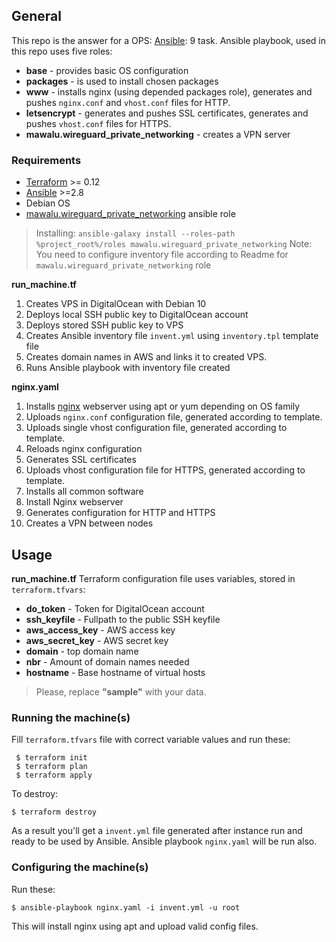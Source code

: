 ## General

This repo is the answer for a OPS: [Ansible](https://www.ansible.com/): 9 task.
Ansible playbook, used in this repo uses five roles:
* **base** - provides basic OS configuration
* **packages** - is used to install chosen packages
* **www** - installs nginx (using depended packages role), generates and pushes
``nginx.conf`` and ``vhost.conf`` files for HTTP.
* **letsencrypt** - generates and pushes SSL certificates, generates and pushes
``vhost.conf`` files for HTTPS.
* **mawalu.wireguard_private_networking** - creates a VPN server

### Requirements
* [Terraform](https://www.terraform.io) >= 0.12
* [Ansible](https://www.ansible.com/) >=2.8
* Debian OS
* [mawalu.wireguard_private_networking](https://galaxy.ansible.com/mawalu/wireguard_private_networking) 
ansible role
> Installing: ``ansible-galaxy install --roles-path %project_root%/roles mawalu.wireguard_private_networking``
> Note: You need to configure inventory file according to Readme for ``mawalu.wireguard_private_networking`` role

**run_machine.tf**
1. Creates VPS in DigitalOcean with Debian 10
2. Deploys local SSH public key to DigitalOcean account
3. Deploys stored SSH public key to VPS
4. Creates Ansible inventory file ``invent.yml`` using ``inventory.tpl`` template file
5. Creates domain names in AWS and links it to created VPS.
6. Runs Ansible playbook with inventory file created

**nginx.yaml**
1. Installs [nginx](https://nginx.org) webserver using apt or yum depending on OS family
2. Uploads ``nginx.conf`` configuration file, generated according to template.
3. Uploads single vhost configuration file, generated according to template.
4. Reloads nginx configuration
5. Generates SSL certificates
6. Uploads vhost configuration file for  HTTPS, generated according to template.
7. Installs all common software
8. Install Nginx webserver
9. Generates configuration for HTTP and HTTPS
10. Creates a VPN between nodes

## Usage
**run_machine.tf** Terraform configuration file uses variables, stored in ``terraform.tfvars``:
* **do_token**  - Token for DigitalOcean account
* **ssh_keyfile** - Fullpath to the public SSH keyfile
* **aws_access_key** - AWS access key
* **aws_secret_key** - AWS secret key
* **domain** - top domain name
* **nbr** - Amount of domain names needed
* **hostname** - Base hostname of virtual hosts

>Please, replace **"sample"** with your data.

### Running the machine(s)

Fill ``terraform.tfvars`` file with correct variable values  and run these:
```
 $ terraform init
 $ terraform plan
 $ terraform apply
```
To destroy:

``$ terraform destroy``

As a result you'll get a ``invent.yml`` file generated after instance run and ready to be used by Ansible.  Ansible 
playbook ``nginx.yaml`` will be run also.

### Configuring the machine(s)

Run these:
```
$ ansible-playbook nginx.yaml -i invent.yml -u root
```
This will install nginx using apt and upload valid config files.

